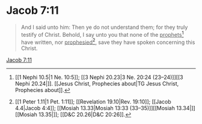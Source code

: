 # Jacob 7:11

> And I said unto him: Then ye do not understand them; for they truly testify of Christ. Behold, I say unto you that none of the <u>prophets</u>[^a] have written, nor <u>prophesied</u>[^b], save they have spoken concerning this Christ.

[Jacob 7:11](https://www.churchofjesuschrist.org/study/scriptures/bofm/jacob/7?lang=eng&id=p11#p11)


[^a]: [[1 Nephi 10.5|1 Ne. 10:5]]; [[3 Nephi 20.23|3 Ne. 20:24 (23–24)]][[3 Nephi 20.24|]]. [[Jesus Christ, Prophecies about|TG Jesus Christ, Prophecies about]].  
[^b]: [[1 Peter 1.11|1 Pet. 1:11]]; [[Revelation 19.10|Rev. 19:10]]; [[Jacob 4.4|Jacob 4:4]]; [[Mosiah 13.33|Mosiah 13:33 (33–35)]][[Mosiah 13.34|]][[Mosiah 13.35|]]; [[D&C 20.26|D&C 20:26]].  
